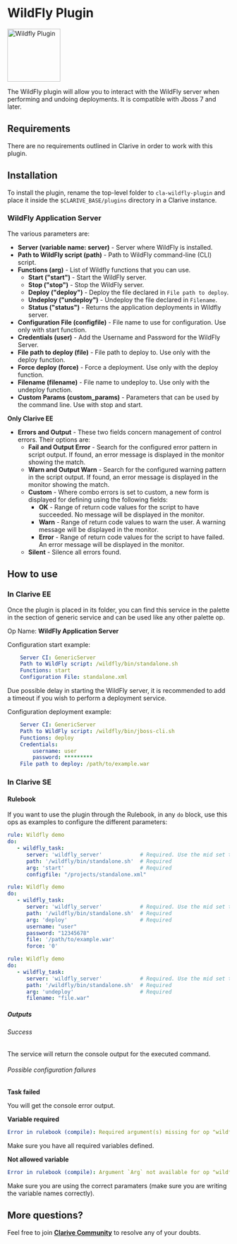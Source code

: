 # WildFly Plugin

<img src="https://cdn.jsdelivr.net/gh/clarive/cla-wildfly-plugin@master/public/icon/wildfly.svg?sanitize=true" alt="Wildfly Plugin" title="Wildfly Plugin" width="120" height="120">

The WildFly plugin will allow you to interact with the WildFly server when performing and undoing deployments. It is
compatible with Jboss 7 and later. 

## Requirements

There are no requirements outlined in Clarive in order to work with this plugin.

## Installation

To install the plugin, rename the top-level folder to `cla-wildfly-plugin` and place it inside the
`$CLARIVE_BASE/plugins` directory in a Clarive instance.

### WildFly Application Server

The various parameters are:

- **Server (variable name: server)** - Server where WildFly is installed.
- **Path to WildFly script (path)** - Path to WildFly command-line (CLI) script.
- **Functions (arg)** - List of Wildfly functions that you can use.
    - **Start ("start")** - Start the WildFly server.
    - **Stop ("stop")** - Stop the WildFly server.
    - **Deploy ("deploy")** - Deploy the file declared in `File path to deploy`.
    - **Undeploy ("undeploy")** - Undeploy the file declared in `Filename`.
    - **Status ("status")** - Returns the application deployments in Wildfly server.
- **Configuration File (configfile)** - File name to use for configuration. Use only with start function.
- **Credentials (user)** - Add the Username and Password for the WildFly Server.
- **File path to deploy (file)** - File path to deploy to. Use only with the deploy function.
- **Force deploy (force)** - Force a deployment. Use only with the deploy function.
- **Filename (filename)** - File name to undeploy to. Use only with the undeploy function.
- **Custom Params (custom_params)** - Parameters that can be used by the command line. Use with stop and start.

**Only Clarive EE**

- **Errors and Output** - These two fields concern management of control errors. Their options are:
   - **Fail and Output Error** - Search for the configured error pattern in script output. If found, an error message is
     displayed in the monitor showing the match.
   - **Warn and Output Warn** - Search for the configured warning pattern in the script output. If found, an error
     message is displayed in the monitor showing the match.
   - **Custom** - Where combo errors is set to custom, a new form is displayed for defining using the following fields:
      - **OK** - Range of return code values for the script to have succeeded. No message will be displayed in the
        monitor.
      - **Warn** - Range of return code values to warn the user. A warning message will be displayed in the monitor.
      - **Error** - Range of return code values for the script to have failed. An error message will be displayed in the
        monitor.
   - **Silent** - Silence all errors found.

## How to use

### In Clarive EE

Once the plugin is placed in its folder, you can find this service in the palette in the section of generic service and can be used like any other palette op.

Op Name: **WildFly Application Server**

Configuration start example:

```yaml
    Server CI: GenericServer
    Path to WildFly script: /wildfly/bin/standalone.sh
    Functions: start
    Configuration File: standalone.xml
``` 

Due possible delay in starting the WildFly server, it is recommended to add a timeout if you wish to perform a deployment service.
    
Configuration deployment example:

```yaml
    Server CI: GenericServer
    Path to WildFly script: /wildfly/bin/jboss-cli.sh
    Functions: deploy
    Credentials: 
        username: user
        password: *********
    File path to deploy: /path/to/example.war
``` 

### In Clarive SE

#### Rulebook

If you want to use the plugin through the Rulebook, in any `do` block, use this ops as examples to configure the different parameters:

```yaml
rule: Wildfly demo
do:
   - wildfly_task:
      server: 'wildfly_server'            # Required. Use the mid set to the resource you created
      path: '/wildfly/bin/standalone.sh'  # Required
      arg: 'start'                        # Required
      configfile: "/projects/standalone.xml"
```

```yaml
rule: Wildfly demo
do:
   - wildfly_task:
      server: 'wildfly_server'            # Required. Use the mid set to the resource you created
      path: '/wildfly/bin/standalone.sh'  # Required
      arg: 'deploy'                       # Required
      username: "user"
      password: "12345678"
      file: '/path/to/example.war'
      force: '0'
```

```yaml
rule: Wildfly demo
do:
   - wildfly_task:
      server: 'wildfly_server'            # Required. Use the mid set to the resource you created
      path: '/wildfly/bin/standalone.sh'  # Required
      arg: 'undeploy'                     # Required
      filename: "file.war"
```

##### Outputs

###### Success

The service will return the console output for the executed command.

###### Possible configuration failures

**Task failed**

You will get the console error output.

**Variable required**

```yaml
Error in rulebook (compile): Required argument(s) missing for op "wildfly_task": "arg"
```

Make sure you have all required variables defined.

**Not allowed variable**

```yaml
Error in rulebook (compile): Argument `Arg` not available for op "wildfly_task"
```

Make sure you are using the correct paramaters (make sure you are writing the variable names correctly).

## More questions?

Feel free to join **[Clarive Community](https://community.clarive.com/)** to resolve any of your doubts.
